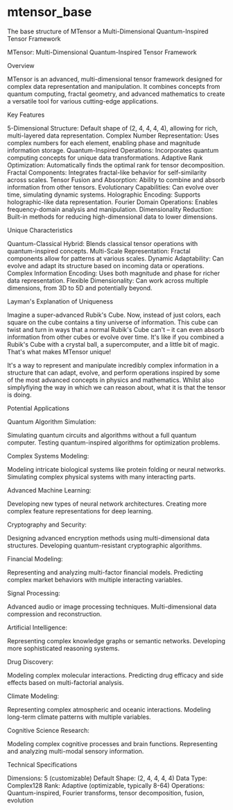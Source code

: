 # mtensor_base

The base structure of MTensor a Multi-Dimensional Quantum-Inspired Tensor Framework

MTensor: Multi-Dimensional Quantum-Inspired Tensor Framework

Overview

MTensor is an advanced, multi-dimensional tensor framework designed for complex data representation and manipulation. 
It combines concepts from quantum computing, fractal geometry, and advanced mathematics to create a versatile tool for various cutting-edge applications.

Key Features

5-Dimensional Structure: Default shape of (2, 4, 4, 4, 4), allowing for rich, multi-layered data representation.
Complex Number Representation: Uses complex numbers for each element, enabling phase and magnitude information storage.
Quantum-Inspired Operations: Incorporates quantum computing concepts for unique data transformations.
Adaptive Rank Optimization: Automatically finds the optimal rank for tensor decomposition.
Fractal Components: Integrates fractal-like behavior for self-similarity across scales.
Tensor Fusion and Absorption: Ability to combine and absorb information from other tensors.
Evolutionary Capabilities: Can evolve over time, simulating dynamic systems.
Holographic Encoding: Supports holographic-like data representation.
Fourier Domain Operations: Enables frequency-domain analysis and manipulation.
Dimensionality Reduction: Built-in methods for reducing high-dimensional data to lower dimensions.

Unique Characteristics

Quantum-Classical Hybrid: Blends classical tensor operations with quantum-inspired concepts.
Multi-Scale Representation: Fractal components allow for patterns at various scales.
Dynamic Adaptability: Can evolve and adapt its structure based on incoming data or operations.
Complex Information Encoding: Uses both magnitude and phase for richer data representation.
Flexible Dimensionality: Can work across multiple dimensions, from 3D to 5D and potentially beyond.

Layman's Explanation of Uniqueness

Imagine a super-advanced Rubik's Cube. Now, instead of just colors, each square on the cube contains a tiny universe of information. This cube can twist and turn in ways that a normal Rubik's Cube can't – it can even absorb information from other cubes or evolve over time. It's like if you combined a Rubik's Cube with a crystal ball, a supercomputer, and a little bit of magic. That's what makes MTensor unique!

It's a way to represent and manipulate incredibly complex information in a structure that can adapt, evolve, and perform operations inspired by some of the most advanced concepts in physics and mathematics.
Whilst also simplyfiying the way in which we can reason about, what it is that the tensor is doing.

Potential Applications

Quantum Algorithm Simulation:

Simulating quantum circuits and algorithms without a full quantum computer.
Testing quantum-inspired algorithms for optimization problems.


Complex Systems Modeling:

Modeling intricate biological systems like protein folding or neural networks.
Simulating complex physical systems with many interacting parts.


Advanced Machine Learning:

Developing new types of neural network architectures.
Creating more complex feature representations for deep learning.


Cryptography and Security:

Designing advanced encryption methods using multi-dimensional data structures.
Developing quantum-resistant cryptographic algorithms.


Financial Modeling:

Representing and analyzing multi-factor financial models.
Predicting complex market behaviors with multiple interacting variables.


Signal Processing:

Advanced audio or image processing techniques.
Multi-dimensional data compression and reconstruction.


Artificial Intelligence:

Representing complex knowledge graphs or semantic networks.
Developing more sophisticated reasoning systems.


Drug Discovery:

Modeling complex molecular interactions.
Predicting drug efficacy and side effects based on multi-factorial analysis.


Climate Modeling:

Representing complex atmospheric and oceanic interactions.
Modeling long-term climate patterns with multiple variables.


Cognitive Science Research:

Modeling complex cognitive processes and brain functions.
Representing and analyzing multi-modal sensory information.



Technical Specifications

Dimensions: 5 (customizable)
Default Shape: (2, 4, 4, 4, 4)
Data Type: Complex128
Rank: Adaptive (optimizable, typically 8-64)
Operations: Quantum-inspired, Fourier transforms, tensor decomposition, fusion, evolution
